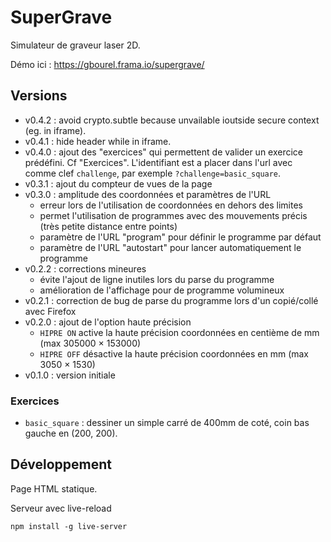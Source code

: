 # SuperGrave

Simulateur de graveur laser 2D.

Démo ici : <https://gbourel.frama.io/supergrave/>

## Versions

 * v0.4.2 : avoid crypto.subtle because unvailable ioutside secure context (eg. in iframe).
 * v0.4.1 : hide header while in iframe. 
 * v0.4.0 : ajout des "exercices" qui permettent de valider un exercice prédéfini. Cf "Exercices". L'identifiant est a placer dans l'url avec comme clef `challenge`, par exemple `?challenge=basic_square`.
 * v0.3.1 : ajout du compteur de vues de la page
 * v0.3.0 : amplitude des coordonnées et paramètres de l'URL
   - erreur lors de l'utilisation de coordonnées en dehors des limites
   - permet l'utilisation de programmes avec des mouvements précis (très petite distance entre points)
   - paramètre de l'URL "program" pour définir le programme par défaut
   - paramètre de l'URL "autostart" pour lancer automatiquement le programme
 * v0.2.2 : corrections mineures
   - évite l'ajout de ligne inutiles lors du parse du programme
   - amélioration de l'affichage pour de programme volumineux
 * v0.2.1 : correction de bug de parse du programme lors d'un copié/collé avec Firefox
 * v0.2.0 : ajout de l'option haute précision
   - `HIPRE ON` active la haute précision coordonnées en centième de mm (max 305000 × 153000)
   - `HIPRE OFF` désactive la haute précision coordonnées en mm (max 3050 × 1530)
 * v0.1.0 : version initiale

### Exercices

 * `basic_square` : dessiner un simple carré de 400mm de coté, coin bas gauche en (200, 200).

## Développement

Page HTML statique.

Serveur avec live-reload

`npm install -g live-server`

